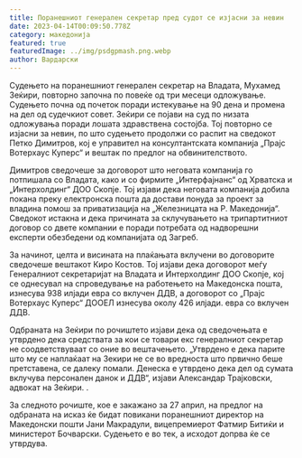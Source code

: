 ```yaml
---
title: Поранешниот генерален секретар пред судот се изјасни за невин
date: 2023-04-14T00:09:50.778Z
category: македонија
featured: true
featuredImage: ../img/psdgpmash.png.webp
author: Вардарски
---
```


Судењето на поранешниот генерален секретар на Владата, Мухамед Зеќири, повторно започна по повеќе од три месеци одложување. Судењето почна од почеток поради истекување на 90 дена и промена на дел од судечкиот совет. Зеќири се појави на суд по низата одложувања поради лошата здравствена состојба. Тој повторно се изјасни за невин, по што судењето продолжи со распит на сведокот Петко Димитров, кој е управител на консултантската компанија „Прајс Вотерхаус Куперс“ и вештак по предлог на обвинителството.

Димитров сведочеше за договорот што неговата компанија го потпишала со Владата, како и со фирмите „Интерфајнанс“ од Хрватска и „Интерхолдинг“ ДОО Скопје. Тој изјави дека неговата компанија добила покана преку електронска пошта да достави понуда за проект за владина помош за приватизација на „Железницата на Р. Македонија“. Сведокот истакна и дека причината за склучувањето на трипартитниот договор со двете компании е поради потребата од надворешни експерти обезбедени од компанијата од Загреб.

За начинот, целта и висината на плаќањата вклучени во договорите сведочеше вештакот Киро Костов. Тој изјави дека договорот меѓу Генералниот секретаријат на Владата и Интерхолдинг ДОО Скопје, кој се однесувал на спроведување на работењето на Македонска пошта, изнесува 938 илјади евра со вклучен ДДВ, а договорот со „Прајс Вотерхаус Куперс“ ДООЕЛ изнесува околу 426 илјади. евра со вклучен ДДВ.

Одбраната на Зеќири по рочиштето изјави дека од сведочењата е утврдено дека средствата за кои се товари екс генералниот секретар не соодветствуваат со оние во вештачењето. „Утврдено е дека парите што му се наплаќаат на Зекири не се во вредноста што првично беше претставена, се далеку помали. Денеска е утврдено дека дел од сумата вклучува персонален данок и ДДВ“, изјави Александар Трајковски, адвокат на Зеќири. .

За следното рочиште, кое е закажано за 27 април, на предлог на одбраната на исказ ќе бидат повикани поранешниот директор на Македонски пошти Јани Макрадули, вицепремиерот Фатмир Битиќи и министерот Бочварски. Судењето е во тек, а исходот допрва ќе се утврдува.
